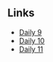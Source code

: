 ## Links

- [Daily 9](https://kenkoooo.com/atcoder/#/contest/show/9f0fc218-ecce-41ec-b05c-77b9d2df3583)
- [Daily 10](https://codeforces.com/group/Sw66oOC1Rw/contest/342508)
- [Daily 11](https://kenkoooo.com/atcoder/#/contest/show/a14cfce5-e53f-4f8f-85e8-df51ddb7f189)
